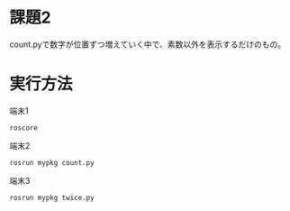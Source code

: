# 課題2
count.pyで数字が位置ずつ増えていく中で、素数以外を表示するだけのもの。

# 実行方法
端末1

    roscore

端末2

    rosrun mypkg count.py    

端末3

    rosrun mypkg twice.py
    

